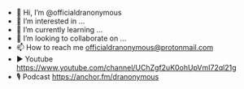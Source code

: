 - 👋 Hi, I’m @officialdranonymous
- 👀 I’m interested in ...
- 🌱 I’m currently learning ...
- 💞️ I’m looking to collaborate on ...
- 📫 How to reach me officialdranonymous@protonmail.com
- ▶️ Youtube https://www.youtube.com/channel/UChZgf2uK0ohUpVmI72ql21g
- 🎙️ Podcast https://anchor.fm/dranonymous
<!---
officialdranonymous/officialdranonymous is a ✨ special ✨ repository because its `README.md` (this file) appears on your GitHub profile.
You can click the Preview link to take a look at your changes.
--->
